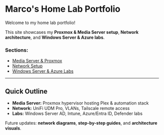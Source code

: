 # Marco's Home Lab Portfolio  

Welcome to my home lab portfolio!  

This site showcases my **Proxmox & Media Server setup**, **Network architecture**, and **Windows Server & Azure labs**.  

### Sections:
- [Media Server & Proxmox](media-server.md)  
- [Network Setup](network.md)  
- [Windows Server & Azure Labs](lab.md)  

---

## Quick Outline
- **Media Server:** Proxmox hypervisor hosting Plex & automation stack  
- **Network:** UniFi UDM Pro, VLANs, Tailscale remote access  
- **Labs:** Windows Server AD, Intune, Azure/Entra ID, Defender labs  

Future updates: **network diagrams**, **step-by-step guides**, and **architecture visuals**.
